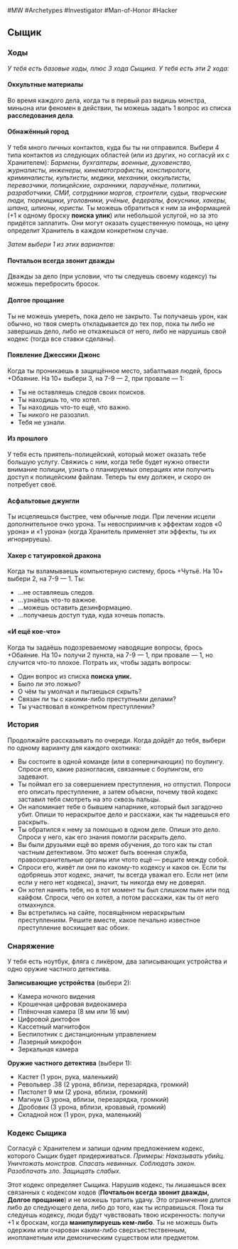 #MW #Archetypes #Investigator #Man-of-Honor #Hacker 

## Сыщик

### Ходы
*У тебя есть базовые ходы, плюс 3 хода Сыщика. У тебя есть эти 2 хода:* 

#### Оккультные материалы
Во время каждого дела, когда ты в первый раз видишь монстра, миньона или феномен в действии, ты можешь задать 1 вопрос из списка **расследования дела**. 

#### Обнажённый город
У тебя много личных контактов, куда бы ты ни отправился. Выбери 4 типа контактов из следующих областей (или из других, но согласуй их с Хранителем): 
*Бармены, бухгалтеры, военные, духовенство, журналисты, инженеры, кинематографисты, конспирологи, криминалисты, культисты, медики, механики, оккультисты, перевозчики, полицейские, охранники, параучёные, политики, разработчики, СМИ, сотрудники моргов, строители, судьи, творческие люди, тюремщики, уголовники, учёные, федералы, фокусники, хакеры, шпана, шпионы, юристы.* 
Ты можешь обратиться к ним за информацией (+1 к одному броску **поиска улик**) или небольшой услугой, но за это придётся заплатить. Они могут оказать существенную помощь, но цену определит Хранитель в каждом конкретном случае.

*Затем выбери 1 из этих вариантов:* 

#### Почтальон всегда звонит дважды
Дважды за дело (при условии, что ты следуешь своему кодексу) ты можешь перебросить бросок. 

#### Долгое прощание
Ты не можешь умереть, пока дело не закрыто. Ты получаешь урон, как обычно, но твоя смерть откладывается до тех пор, пока ты либо не завершишь дело, либо не откажешься от него, либо не нарушишь свой кодекс (тогда все ставки сделаны). 

#### Появление Джессики Джонс
Когда ты проникаешь в защищённое место, забалтывая людей, брось +Обаяние. На 10+ выбери 3, на 7-9 — 2, при провале — 1: 
-  Ты не оставляешь следов своих поисков. 
-  Ты находишь то, что хотел. 
-  Ты находишь что-то ещё, что важно. 
-  Ты никого не разозлил. 
-  Тебя не узнали. 

#### Из прошлого
У тебя есть приятель-полицейский, который может оказать тебе большую услугу. Свяжись с ним, когда тебе будет нужно отвести внимание полиции, узнать о планируемых операциях или получить доступ к полицейским файлам. Теперь ты ему должен, и скоро он потребует своё. 

#### Асфальтовые джунгли
Ты исцеляешься быстрее, чем обычные люди. При лечении исцели дополнительное очко урона. Ты невосприимчив к эффектам ходов «0 урона» и «1 урона» (когда Хранитель применяет эти эффекты, ты их игнорируешь). 

#### Хакер с татуировкой дракона
Когда ты взламываешь компьютерную систему, брось +Чутьё. На 10+ выбери 2, на 7-9 — 1. Ты: 
-  ...не оставляешь следов. 
-  ...узнаёшь что-то важное. 
-  ...можешь оставить дезинформацию. 
-  ...получаешь доступ туда, куда хочешь попасть. 

#### «И ещё кое-что»
Когда ты задаёшь подозреваемому наводящие вопросы, брось +Обаяние. На 10+ получи 2 пункта, на 7-9 — 1, при провале — 1, но случится что-то плохое. Потрать их, чтобы задать вопросы: 
-  Один вопрос из списка **поиска улик.** 
-  Было ли это ложью? 
-  О чём ты умолчал и пытаешься скрыть? 
-  Связан ли ты с какими-либо преступными делами? 
-  Ты участвовал в конкретном преступлении?

### История
Продолжайте рассказывать по очереди. Когда дойдёт до тебя, выбери по одному варианту для каждого охотника: 
-  Вы состоите в одной команде (или в соперничающих) по боулингу. Спроси его, какие разногласия, связанные с боулингом, его задевают. 
-  Ты поймал его за совершением преступления, но отпустил. Попроси его описать преступление, а затем объясни, почему твой кодекс заставил тебя смотреть на это сквозь пальцы. 
-  Он напоминает тебе о бывшем напарнике, который был загадочно убит. Опиши то нераскрытое дело и расскажи, как ты надеешься его раскрыть. 
-  Ты обратился к нему за помощью в одном деле. Опиши это дело. Спроси у него, как его знания помогли раскрыть дело. 
-  Вы были друзьями ещё во время обучения, до того как ты стал частным детективом. Это может быть военная служба, правоохранительные органы или чтото ещё — решите между собой. 
-  Спроси его, живёт ли они по какому-то кодексу и каков он. Если ты одобряешь этот кодекс, значит, ты всегда уважал его. Если нет (или если у него нет кодекса), значит, ты никогда ему не доверял. 
-  Он хотел нанять тебя, но в тот момент ты был слишком пьян или под кайфом. Спроси, чего он хотел, а потом расскажи, как ты от него отмахнулся. 
-  Вы встретились на сайте, посвящённом нераскрытым преступлениям. Решите вместе, какое печально известное преступление восхищает вас обоих.

### Снаряжение
У тебя есть ноутбук, фляга с ликёром, два записывающих устройства и одно оружие частного детектива. 

**Записывающие устройства** (выбери 2): 
- Камера ночного видения 
- Крошечная цифровая видеокамера 
- Плёночная камера (8 мм или 16 мм) 
- Цифровой диктофон 
- Кассетный магнитофон 
- Беспилотник с дистанционным управлением 
- Лазерный микрофон 
- Зеркальная камера 

**Оружие частного детектива** (выбери 1): 
- Кастет (1 урон, рука, маленький) 
- Револьвер .38 (2 урона, вблизи, перезарядка, громкий) 
- Пистолет 9 мм (2 урона, вблизи, громкий) 
- Магнум (3 урона, вблизи, перезарядка, громкий) 
- Дробовик (3 урона, вблизи, кровавый, громкий) 
- Складной нож (1 урон, рука, маленький) 

### Кодекс Сыщика
Согласуй с Хранителем и запиши одним предложением кодекс, которого Сыщик будет придерживаться. 
*Примеры: Наказывать убийц. Уничтожать монстров. Спасать невинных. Соблюдать закон. Разоблачать зло. Защищать слабых.* 

Этот кодекс определяет Сыщика. Нарушив кодекс, ты лишаешься всех связанных с кодексом ходов (**Почтальон всегда звонит дважды, Долгое прощание**) и не можешь тратить удачу. Это ограничение длится либо до следующего дела, либо до того, как ты исправишься. Пока ты следуешь кодексу, люди будут чувствовать твою искренность: получи +1 к броскам, когда **манипулируешь кем-либо**. Ты не можешь быть одержим или очарован каким-либо сверхъестественным, инопланетным или демоническим существом или предметом.
